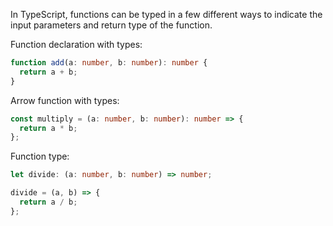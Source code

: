 In TypeScript, functions can be typed in a few different ways to indicate the input parameters and return type of the function.

Function declaration with types:

```ts
function add(a: number, b: number): number {
  return a + b;
}
```

Arrow function with types:

```ts
const multiply = (a: number, b: number): number => {
  return a * b;
};
```

Function type:

```ts
let divide: (a: number, b: number) => number;

divide = (a, b) => {
  return a / b;
};
```